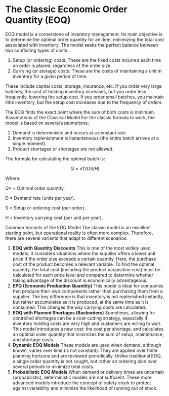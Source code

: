 # The Classic Economic Order Quantity (EOQ)

EOQ model is a cornerstone of inventory management. Its main objective is to determine the optimal order quantity for an item, minimizing the total cost associated with inventory. The model seeks the perfect balance between two conflicting types of costs:&#x20;

1. Setup (or ordering) costs: These are the fixed costs incurred each time an order is placed, regardless of the order size.&#x20;
2. Carrying (or storage) costs: These are the costs of maintaining a unit in inventory for a given period of time.&#x20;

These include capital costs, storage, insurance, etc. If you order very large batches, the cost of holding inventory increases, but you order less frequently, lowering the setup cost. If you order small batches, you maintain little inventory, but the setup cost increases due to the frequency of orders.&#x20;

The EOQ finds the exact point where the sum of both costs is minimum. Assumptions of the Classical Model For the classic formula to work, the model is based on several assumptions:

1. Demand is deterministic and occurs at a constant rate.
2. Inventory replenishment is instantaneous (the entire batch arrives at a single moment).
3. Product shortages or shortages are not allowed.&#x20;

The formula for calculating the optimal batch is:&#x20;

$$
Q = √(2DS / H)
$$

Where:&#x20;

Q\* = Optimal order quantity.&#x20;

D = Demand rate (units per year).&#x20;

S = Setup or ordering cost (per order).&#x20;

H = Inventory carrying cost (per unit per year).

Common Variants of the EOQ Model The classic model is an excellent starting point, but operational reality is often more complex. Therefore, there are several variants that adapt to different scenarios:

1. **EOQ with Quantity Discounts** This is one of the most widely used models. It considers situations where the supplier offers a lower unit price if the order size exceeds a certain quantity. Here, the purchase cost of the product becomes a relevant variable. To find the optimal quantity, the total cost (including the product acquisition cost) must be calculated for each price level and compared to determine whether taking advantage of the discount is economically advantageous.
2. **EPQ (Economic Production Quantity)** This model is ideal for companies that produce their own components rather than purchasing them from a supplier. The key difference is that inventory is not replenished instantly, but rather accumulates as it is produced, at the same time as it is consumed. This changes the way carrying costs are calculated.
3. **EOQ with Planned Shortages (Backorders)** Sometimes, allowing for controlled shortages can be a cost-cutting strategy, especially if inventory holding costs are very high and customers are willing to wait. This model introduces a new cost: the cost per shortage, and calculates an optimal order quantity that minimizes the sum of setup, maintenance, and shortage costs.
4. **Dynamic EOQ Models** These models are used when demand, although known, varies over time (is not constant). They are applied over finite planning horizons and are reviewed periodically. Unlike traditional EOQ, a single order quantity is not sought, but rather an ordering plan over several periods to minimize total costs.
5. **Probabilistic EOQ Models** When demand or delivery times are uncertain (probabilistic), deterministic models are not sufficient. These more advanced models introduce the concept of safety stock to protect against variability and minimize the likelihood of running out of stock.
